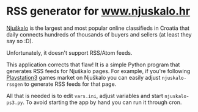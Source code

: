 # RSS generator for www.njuskalo.hr

[Njuškalo](www.njuskalo.hr) is the largest and most popular online
classifieds in Croatia that daily connects hundreds of thousands of buyers and sellers
(at least they say so :D).

Unfortunately, it doesn't support RSS/Atom feeds.

This application corrects that flaw! It is a simple Python program
that generates RSS feeds for Njuškalo pages. For example,
if you're following 
[Playstation3](http://www.njuskalo.hr/ps3-igre) games market
 on Njuškalo you can easily adjust `njuskalo-rssgen` to
generate RSS feeds for that page. 

All that is needed is to edit `vars.ini`, adjust variables and
start `njuskalo-ps3.py`. To avoid starting the app by hand
you can run it through cron.

